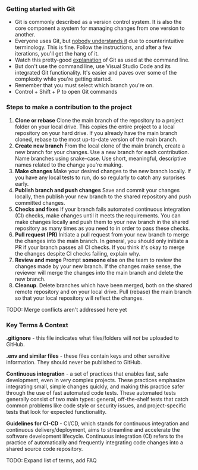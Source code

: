 
### Getting started with Git

* Git is commonly described as a version control system.  It is also the core component a system for managing changes from one version to another.
* Everyone uses Git, but [nobody understands it](https://xkcd.com/1597/) due to counterintuitive terminology.  This is fine.  Follow the instructions, and after a few iterations, you'll get the hang of it.
* Watch this pretty-good [explanation](https://www.youtube.com/watch?v=ziA-JE-g8wM) of Git as used at the command line.
* But don't use the command line, use Visual Studio Code and its integrated Git functionality.  It's easier and paves over some of the complexity while you're getting started.
* Remember that you must select which branch you're on. 
* Control + Shift + P to open Git commands

### Steps to make a contribution to the project

1. **Clone or rebase** Clone the main branch of the repository to a project folder on your local drive.  This copies the entire project to a local repository on your hard drive.  If you already have the main branch cloned, rebase to the most up-to-date version of the main branch.
2. **Create new branch** From the local clone of the main branch, create a new branch for your changes.  Use a new branch for each contribution.  Name branches using snake-case.  Use short, meaningful, descriptive names related to the change you're making.
3. **Make changes** Make your desired changes to the new branch locally. If you have any local tests to run, do so regularly to catch any surprises early.
4. **Publish branch and push changes** Save and commit your changes locally, then publish your new branch to the shared repository and push committed changes.
5. **Checks and fixes** If your branch fails automated continuous integration (CI) checks, make changes until it meets the requirements.  You can make changes locally and push them to your new branch in the shared repository as many times as you need to in order to pass these checks.
6. **Pull request (PR)** Initiate a pull request from your new branch to merge the changes into the main branch.  In general, you should only initiate a PR if your branch passes all CI checks.  If you think it's okay to merge the changes despite CI checks failing, explain why.
7. **Review and merge** Prompt **someone else** on the team to review the changes made by your new branch.  If the changes make sense, the reviewer will merge the changes into the main branch and delete the new branch.
8. **Cleanup**.  Delete branches which have been merged, both on the shared remote repository and on your local drive.  Pull (rebase) the main branch so that your local repository will reflect the changes. 

TODO: Merge conflicts aren't addressed here yet

### Key Terms & Context

**.gitignore** - this file indicates what files/folders will *not* be uploaded to GitHub.

**.env and similar files** - these files contain keys and other sensitive information. They should never be published to GitHub.

**Continuous integration** - a set of practices that enables fast, safe development, even in very complex projects.  These practices emphasize integrating small, simple changes quickly, and making this practice safer through the use of fast automated code tests.  These automated tests generally consist of two main types: general, off-the-shelf tests that catch common problems like code style or security issues, and project-specific tests that look for expected functionality.

**Guidelines for CI-CD** - CI/CD, which stands for continuous integration and continuous delivery/deployment, aims to streamline and accelerate the software development lifecycle. Continuous integration (CI) refers to the practice of automatically and frequently integrating code changes into a shared source code repository. 

TODO: Expand list of terms, add FAQ